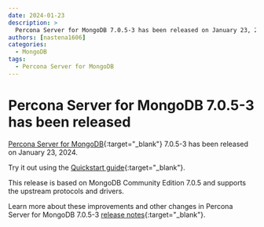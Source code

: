 ```yaml
---
date: 2024-01-23
description: >
  Percona Server for MongoDB 7.0.5-3 has been released on January 23, 2024.
authors: [nastena1606]
categories:
  - MongoDB
tags:
  - Percona Server for MongoDB
---
```


# Percona Server for MongoDB 7.0.5-3 has been released

<!-- more -->

[Percona Server for MongoDB](https://docs.percona.com/percona-server-for-mongodb/7.0/index.html){:target="_blank"} 7.0.5-3 has been released on January 23, 2024.

Try it out using the [Quickstart guide](https://docs.percona.com/percona-server-for-mongodb/7.0/install/index.html){:target="_blank"}.

This release is based on MongoDB Community Edition 7.0.5 and supports the upstream protocols and drivers.

Learn more about these improvements and other changes in Percona Server for MongoDB 7.0.5-3 [release notes](https://docs.percona.com/percona-server-for-mongodb/7.0/release_notes/7.0.5-3.html){:target="_blank"}.

